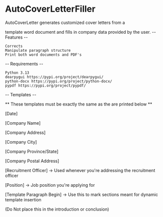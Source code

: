 # AutoCoverLetterFiller

AutoCoverLetter generates customized cover letters from a

template word document and fills in company data provided by the user.
-- Features --

    Corrects
    Manipulate paragraph structure
    Print both word documents and PDF's

-- Requirements --

    Python 3.13
    dearpygui https://pypi.org/project/dearpygui/
    python-docx https://pypi.org/project/python-docx/
    pypdf https://pypi.org/project/pypdf/

-- Templates --

** These templates must be exactly the same as the are printed below **

[Date]

[Company Name]

[Company Address]

[Company City]

[Company Province/State]

[Company Postal Address]

[Recruitment Officer] → Used whenever you're addressing the recruitment officer

[Position] → Job position you're applying for

[Template Paragraph Begin] → Use this to mark sections meant for dynamic template insertion

  (Do Not place this in the introduction or conclusion)

